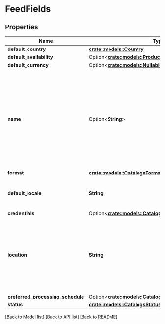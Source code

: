 # FeedFields

## Properties

Name | Type | Description | Notes
------------ | ------------- | ------------- | -------------
**default_country** | [**crate::models::Country**](Country.md) |  | 
**default_availability** | Option<[**crate::models::ProductAvailabilityType**](ProductAvailabilityType.md)> |  | 
**default_currency** | Option<[**crate::models::NullableCurrency**](NullableCurrency.md)> |  | 
**name** | Option<**String**> | A human-friendly name associated to a given feed. This value is currently nullable due to historical reasons. It is expected to become non-nullable in the future. | 
**format** | [**crate::models::CatalogsFormat**](CatalogsFormat.md) |  | 
**default_locale** | **String** | The locale used within a feed for product descriptions. | 
**credentials** | Option<[**crate::models::CatalogsFeedCredentials**](CatalogsFeedCredentials.md)> |  | 
**location** | **String** | The URL where a feed is available for download. This URL is what Pinterest will use to download a feed for processing. | 
**preferred_processing_schedule** | Option<[**crate::models::CatalogsFeedProcessingSchedule**](CatalogsFeedProcessingSchedule.md)> |  | 
**status** | [**crate::models::CatalogsStatus**](CatalogsStatus.md) |  | 

[[Back to Model list]](../README.md#documentation-for-models) [[Back to API list]](../README.md#documentation-for-api-endpoints) [[Back to README]](../README.md)


